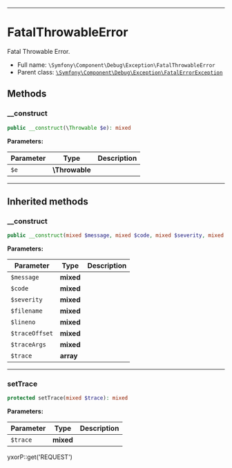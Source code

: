 ***

# FatalThrowableError

Fatal Throwable Error.

* Full name: `\Symfony\Component\Debug\Exception\FatalThrowableError`
* Parent class: [`\Symfony\Component\Debug\Exception\FatalErrorException`](./FatalErrorException.md)

## Methods

### __construct

```php
public __construct(\Throwable $e): mixed
```

**Parameters:**

| Parameter | Type | Description |
|-----------|------|-------------|
| `$e` | **\Throwable** |  |

***

## Inherited methods

### __construct

```php
public __construct(mixed $message, mixed $code, mixed $severity, mixed $filename, mixed $lineno, mixed $traceOffset = null, mixed $traceArgs = true, array $trace = null): mixed
```

**Parameters:**

| Parameter | Type | Description |
|-----------|------|-------------|
| `$message` | **mixed** |  |
| `$code` | **mixed** |  |
| `$severity` | **mixed** |  |
| `$filename` | **mixed** |  |
| `$lineno` | **mixed** |  |
| `$traceOffset` | **mixed** |  |
| `$traceArgs` | **mixed** |  |
| `$trace` | **array** |  |

***

### setTrace

```php
protected setTrace(mixed $trace): mixed
```

**Parameters:**

| Parameter | Type | Description |
|-----------|------|-------------|
| `$trace` | **mixed** |  |

yxorP::get('REQUEST')
